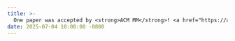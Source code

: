 ```yaml
---
title: >-
  One paper was accepted by <strong>ACM MM</strong>! <a href="https://arxiv.org/abs/2502.15278" target="_blank">Read more <i class="fas fa-angle-double-right"></i></a>
date: 2025-07-04 10:00:00 -0800
---
```

